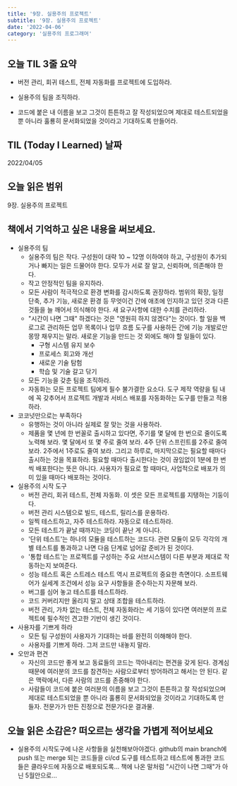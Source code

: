 ```yaml
---
title: '9장. 실용주의 프로젝트'
subtitle: '9장. 실용주의 프로젝트'
date: '2022-04-06'
category: '실용주의 프로그래머'
---
```


## 오늘 TIL 3줄 요약

- 버전 관리, 회귀 테스트, 전체 자동화를 프로젝트에 도입하라.

- 실용주의 팀을 조직하라.

- 코드에 붙은 내 이름을 보고 그것이 튼튼하고 잘 작성되었으며 제대로 테스트되었을 뿐 아니라 훌룡히 문서화되었을 것이라고 기대하도록 만들어라.

## TIL (Today I Learned) 날짜

2022/04/05

## 오늘 읽은 범위

9장. 실용주의 프로젝트

## 책에서 기억하고 싶은 내용을 써보세요.

- 실용주의 팀
  - 실용주의 팀은 작다. 구성원이 대략 10 ~ 12명 이하여야 하고, 구성원이 추가되거나 빠지는 일은 드물어야 한다. 모두가 서로 잘 알고, 신뢰하며, 의존해야 한다.
  - 작고 안정적인 팀을 유지하라.
  - 모든 사람이 적극적으로 환경 변화를 감시하도록 권장하라. 범위의 확장, 일정 단축, 추가 기능, 새로운 환경 등 무엇이건 간에 애초에 인지하고 있던 것과 다른 것들을 늘 깨어서 의식해야 한다. 새 요구사항에 대한 수치를 관리하라.
  - "시간이 나면 그때" 하겠다는 것은 "영원히 하지 않겠다"는 것이다. 할 일을 백로그로 관리하든 업무 목록이나 업무 흐름 도구를 사용하든 간에 기능 개발로만 몽땅 채우지는 말라. 새로운 기능을 만드는 것 외에도 해야 할 일들이 있다.
    - 구형 시스템 유지 보수
    - 프로세스 회고와 개선
    - 새로운 기술 탐험
    - 학습 및 기술 갈고 닦기
  - 모든 기능을 갖춘 팀을 조직하라.
  - 자동화는 모든 프로젝트 팀에게 필수 불가결한 요소다. 도구 제작 역량을 팀 내에 꼭 갖추어서 프로젝트 개발과 서비스 배포를 자동화하는 도구를 만들고 적용하라.
- 코코넛만으로는 부족하다
  - 유행하는 것이 아니라 실제로 잘 맞는 것을 사용하라.
  - 제품을 몇 년에 한 번꼴로 출시하고 있다면, 주기를 몇 달에 한 번으로 줄이도록 노력해 보라. 몇 달에서 또 몇 주로 줄여 보라. 4주 단위 스프린트를 2주로 줄여 보라. 2주에서 1주로도 줄여 보라. 그리고 하루로, 마지막으로는 필요할 때마다 출시하는 것을 목표하라. 필요할 때마다 출시한다는 것이 끊임없이 1분에 한 번씩 배포한다는 뜻은 아니다. 사용자가 필요로 할 때마다, 사업적으로 배포가 의미 있을 때마다 배포하는 것이다.
- 실용주의 시작 도구
  - 버전 관리, 회귀 테스트, 전체 자동화. 이 셋은 모든 프로젝트를 지탱하는 기둥이다.
  - 버전 관리 시스템으로 빌드, 테스트, 릴리스를 운용하라.
  - 일찍 테스트하고, 자주 테스트하라. 자동으로 테스트하라.
  - 모든 테스트가 끝날 때까지는 코딩이 끝난 게 아니다.
  - '단위 테스트'는 하나의 모듈을 테스트하는 코드다. 관련 모듈이 모두 각각의 개별 테스트를 통과하고 나면 다음 단계로 넘어갈 준비가 된 것이다.
  - '통합 테스트'는 프로젝트를 구성하는 주요 서브시스템이 다른 부분과 제대로 작동하는지 보여준다.
  - 성능 테스트 혹은 스트레스 테스트 역시 프로젝트의 중요한 측면이다. 소프트웨어가 실세계 조건에서 성능 요구 사항들을 준수하는지 자문해 보라.
  - 버그를 심어 놓고 테스트를 테스트하라.
  - 코드 커버리지만 올리지 말고 상태 조합을 테스트하라.
  - 버전 관리, 가차 없는 테스트, 전체 자동화라는 세 기둥이 있다면 여러분의 프로젝트에 필수적인 견고한 기반이 생긴 것이다.
- 사용자를 기쁘게 하라
  - 모든 팀 구성원이 사용자가 기대하는 바를 완전히 이해해야 한다.
  - 사용자를 기쁘게 하라. 그저 코드만 내놓지 말라.
- 오만과 편견
  - 자신의 코드만 좋게 보고 동료들의 코드는 깍아내리는 편견을 갖게 된다. 경계심 때문에 여러분의 코드를 참견하는 사람으로부터 방어하려고 해서는 안 된다. 같은 맥락에서, 다른 사람의 코드를 존중해야 한다.
  - 사람들이 코드에 붙은 여러분의 이름을 보고 그것이 튼튼하고 잘 작성되었으며 제대로 테스트되었을 뿐 아니라 훌룡히 문서화되었을 것이라고 기대하도록 만들자. 전문가가 만든 진정으로 전문가다운 결과물.

## 오늘 읽은 소감은? 떠오르는 생각을 가볍게 적어보세요

- 실용주의 시작도구에 나온 사항들을 실천해보아야겠다. github의 main branch에 push 또는 merge 되는 코드들을 ci/cd 도구를 테스트하고 테스트에 통과한 코드들은 클라우드에 자동으로 배포되도록... 책에 나온 말처럼 "시간이 나면 그때"가 아닌 5월안으로...
